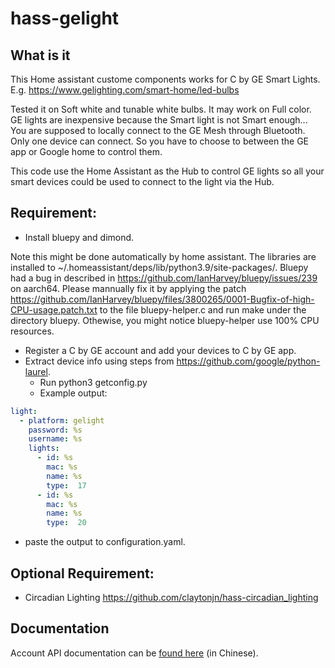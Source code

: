 # hass-gelight

## What is it
This Home assistant custome components works for C by GE Smart Lights.
E.g.
https://www.gelighting.com/smart-home/led-bulbs

Tested it on Soft white and tunable white bulbs. It may work on Full color.
GE lights are inexpensive because the Smart light is not Smart enough...
You are supposed to locally connect to the GE Mesh through Bluetooth.
Only one device can connect. So you have to choose to between the GE app or Google home to control them.

This code use the Home Assistant as the Hub to control GE lights so all your smart devices could be used to connect to the light via the Hub.

## Requirement:
* Install bluepy and dimond. 

Note this might be done automatically by home assistant. The libraries are installed to ~/.homeassistant/deps/lib/python3.9/site-packages/.
Bluepy had a bug in described in https://github.com/IanHarvey/bluepy/issues/239 on aarch64.
Please mannually fix it by applying the patch https://github.com/IanHarvey/bluepy/files/3800265/0001-Bugfix-of-high-CPU-usage.patch.txt
to the file bluepy-helper.c and run make under the directory bluepy.
Othewise, you might notice bluepy-helper use 100% CPU resources.

* Register a C by GE account and add your devices to C by GE app.
* Extract device info using steps from https://github.com/google/python-laurel.
  * Run python3 getconfig.py
  * Example output:
```yaml
light:
  - platform: gelight
    password: %s
    username: %s
    lights:
      - id: %s
        mac: %s
        name: %s
        type:  17
      - id: %s
        mac: %s
        name: %s
        type:  20
```
* paste the output to configuration.yaml.

## Optional Requirement:
* Circadian Lighting https://github.com/claytonjn/hass-circadian_lighting


## Documentation

Account API documentation can be [found
here](https://xlink.gitbooks.io/sdk-app/content/app_user_restful/yonghu_shen_fen_jie_kou.html)
(in Chinese).
